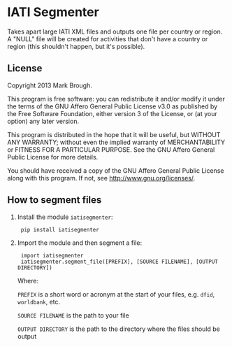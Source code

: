 # IATI Segmenter
Takes apart large IATI XML files and outputs one file per country or region. A 
"NULL" file will be created for activities that don't have a country or region 
(this shouldn't happen, but it's possible).

## License

Copyright 2013 Mark Brough.

This program is free software: you can redistribute it and/or modify
it under the terms of the GNU Affero General Public License v3.0 as 
published by the Free Software Foundation, either version 3 of the License, 
or (at your option) any later version.

This program is distributed in the hope that it will be useful,
but WITHOUT ANY WARRANTY; without even the implied warranty of
MERCHANTABILITY or FITNESS FOR A PARTICULAR PURPOSE.  See the
GNU Affero General Public License for more details.

You should have received a copy of the GNU Affero General Public License
along with this program.  If not, see <http://www.gnu.org/licenses/>.

## How to segment files

1. Install the module `iatisegmenter`:

        pip install iatisegmenter

2. Import the module and then segment a file:

        import iatisegmenter
        iatisegmenter.segment_file([PREFIX], [SOURCE FILENAME], [OUTPUT DIRECTORY])

   Where:

   `PREFIX` is a short word or acronym at the start of your files, e.g. `dfid`, `worldbank`, etc.

   `SOURCE FILENAME` is the path to your file

   `OUTPUT DIRECTORY` is the path to the directory where the files should be output
